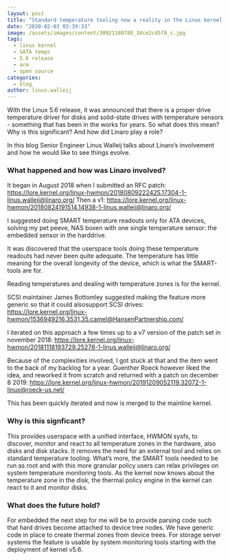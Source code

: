```yaml
---
layout: post
title: "Standard temperature tooling now a reality in the Linux kernel "
date: "2020-02-03 03:39:33"
image: /assets/images/content/30921180788_34ce2cd5f8_c.jpg
tags:
  - linux kernel
  - SATA temps
  - 5.6 release
  - arm
  - open source
categories:
  - blog
author: linus.walleij
---
```


With the Linux 5.6 release, it was announced that there is a proper drive temperature driver for disks and solid-state drives with temperature sensors - something that has been in the works for years. So what does this mean? Why is this significant? And how did Linaro play a role?

In this blog Senior Engineer Linus Walleij talks about Linaro’s involvement and how he would like to see things evolve.

### What happened and how was Linaro involved?

It began in August 2018 when I submitted an RFC patch: https://lore.kernel.org/linux-hwmon/20180809222425.17304-1-linus.walleij@linaro.org/
Then a v1: https://lore.kernel.org/linux-hwmon/20180824191514.14938-1-linus.walleij@linaro.org/

I suggested doing SMART temperature readouts only for ATA devices, solving my pet peeve, NAS boxen with one single temperature sensor: the embedded sensor in the harddrive.

It was discovered that the userspace tools doing these temperature readouts had never been quite adequate. The temperature has little meaning for the overall longevity of the device, which is what the SMART-tools are for.

Reading temperatures and dealing with temperature zones is for the kernel.

SCSI maintainer James Bottomley suggested making the feature more generic so that it could alsosupport SCSI drives: https://lore.kernel.org/linux-hwmon/1536949216.3531.35.camel@HansenPartnership.com/

I iterated on this approach a few times up to a v7 version of the patch set in november 2018:
https://lore.kernel.org/linux-hwmon/20181118193729.25278-1-linus.walleij@linaro.org/

Because of the complexities involved, I got stuck at that and the item went to the back of my backlog for a year. Guenther Roeck however liked the idea, and reworked it from scratch and returned
with a patch on december 8 2019: https://lore.kernel.org/linux-hwmon/20191209052119.32072-1-linux@roeck-us.net/

This has been quickly iterated and now is merged to the mainline kernel.

### Why is this signficant?

This provides userspace with a unified interface, HWMON sysfs, to discover, monitor and react to all temperature zones in the hardware, also disks and disk stacks. It removes the need for an external tool and relies on standard temperature tooling. What’s more, the SMART tools needed to be run as root and with this more granular policy users can relax privileges on system temperature monitoring tools. As the kernel now knows about the temperature zone in the disk, the thermal policy engine in the kernel can react to it and monitor disks.

### What does the future hold?

For embedded the next step for me will be to provide parsing code such that hard drives become attached to device tree nodes. We have generic code in place to create thermal zones from device trees. For storage server systems the feature is usable by system monitoring tools starting with the deployment of kernel v5.6.
